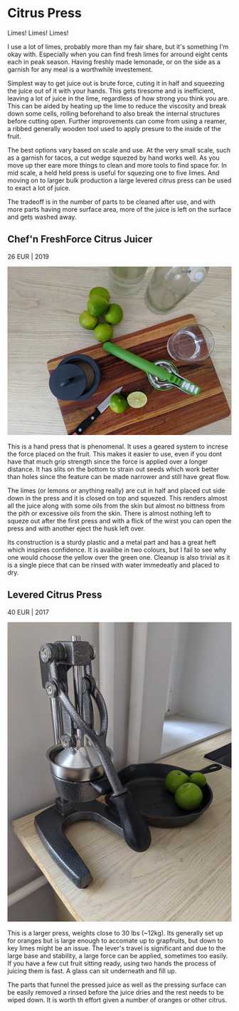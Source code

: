 # Citrus Press
Limes! Limes! Limes!

I use a lot of limes, probably more than my fair share, but it's something I'm okay with. Especially when you can find fresh limes for arround eight cents each in peak season. Having freshly made lemonade, or on the side as a garnish for any meal is a worthwhile investement.

Simplest way to get juice out is brute force, cuting it in half and squeezing the juice out of it with your hands. This gets tiresome and is inefficient, leaving a lot of juice in the lime, regardless of how strong you think you are. This can be aided by heating up the lime to reduce the viscosity and break down some cells, rolling beforehand to also break the internal structures before cutting open. Further improvements can come from using a reamer, a ribbed generally wooden tool used to apply presure to the inside of the fruit. 

The best options vary based on scale and use. At the very small scale, such as a garnish for tacos, a cut wedge squezed by hand works well. As you move up ther eare more things to clean and more tools to find space for. In mid scale, a held held press is useful for squezing one to five limes. And moving on to larger bulk production a large levered citrus press can be used to exact a lot of juice. 

The tradeoff is in the number of parts to be cleaned after use, and with more parts having more surface area, more of the juice is left on the surface and gets washed away.

## Chef'n FreshForce Citrus Juicer 
26 EUR | 2019

[![The press and some cut lemons](./citrusPress.jpg)](./full/citrusPress.jpg)

This is a hand press that is phenomenal. It uses a geared system to increse the force placed on the fruit. This makes it easier to use, even if you dont have that much grip strength since the force is applied over a longer distance. It has slits on the bottom to strain out seeds which work better than holes since the feature can be made narrower and still have great flow.

The limes (or lemons or anything really) are cut in half and placed cut side down in the press and it is closed on top and squezed. This renders almost all the juice along with some oils from the skin but almost no bittness from the pith or excessive oils from the skin. There is almost nothing left to squeze out after the first press and with a flick of the wirst you can open the press and with another eject the husk left over. 

Its construction is a sturdy plastic and a metal part and has a great heft which inspires confidence. It is availibe in two colours, but I fail to see why one would choose the yellow over the green one. Cleanup is also trivial as it is a single piece that can be rinsed with water immedeatly and placed to dry. 

## Levered Citrus Press
40 EUR | 2017

[![Larger Levered press](./leveredPress.jpg)](./full/leveredPress.jpg)

This is a larger press, weights close to 30 lbs (~12kg). Its generally set up for oranges but is large enough to accomate up to grapfruits, but down to key limes might be an issue. The lever's travel is significant and due to the large base and stability, a large force can be applied, sometimes too easily. If you have a few cut fruit sitting ready, using two hands the process of juicing them is fast. A glass can sit underneath and fill up. 

The parts that funnel the pressed juice as well as the pressing surface can be easily removed a rinsed before the juice dries and the rest needs to be wiped down. It is worth th effort given a number of oranges or other citrus.

